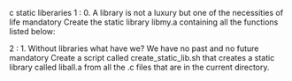 c static liberaries
1 : 0. A library is not a luxury but one of the necessities of life
mandatory
Create the static library libmy.a containing all the functions listed below:

2 : 1. Without libraries what have we? We have no past and no future
mandatory
Create a script called create_static_lib.sh that creates a static library called liball.a from all the .c files that are in the current directory.
